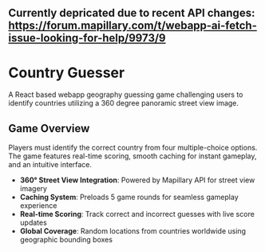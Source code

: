 ## Currently depricated due to recent API changes: https://forum.mapillary.com/t/webapp-ai-fetch-issue-looking-for-help/9973/9

# Country Guesser

A React based webapp geography guessing game challenging users to identify countries utilizing a 360 degree panoramic street view image.

## Game Overview

Players must identify the correct country from four multiple-choice options. The game features real-time scoring, smooth caching for instant gameplay, and an intuitive interface.

- **360° Street View Integration**: Powered by Mapillary API for street view imagery
- **Caching System**: Preloads 5 game rounds for seamless gameplay experience
- **Real-time Scoring**: Track correct and incorrect guesses with live score updates
- **Global Coverage**: Random locations from countries worldwide using geographic bounding boxes
